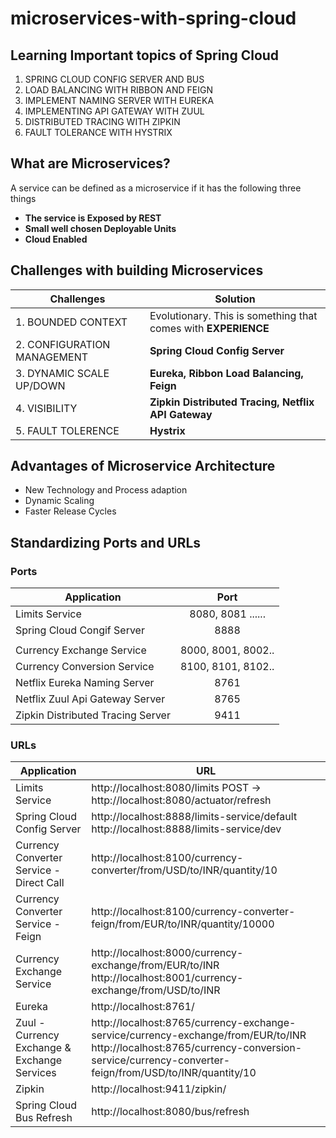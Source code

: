 # microservices-with-spring-cloud
## Learning Important topics of Spring Cloud

1.  SPRING CLOUD CONFIG SERVER AND BUS
2.  LOAD BALANCING WITH RIBBON AND FEIGN
3.  IMPLEMENT NAMING SERVER WITH EUREKA
4.  IMPLEMENTING API GATEWAY WITH ZUUL
5.  DISTRIBUTED TRACING WITH ZIPKIN
6.  FAULT TOLERANCE WITH HYSTRIX

## What are Microservices?
A service can be defined as a microservice if it has the following three things
* __The service is Exposed by REST__
* __Small well chosen Deployable Units__
* __Cloud Enabled__

## Challenges with building Microservices
| Challenges                        |   Solution                                                     |
| --------------------------------- |--------------------------------------------------------------  |
| 1.  BOUNDED CONTEXT               | Evolutionary. This is something that comes with __EXPERIENCE__ |
| 2.  CONFIGURATION MANAGEMENT      | __Spring Cloud Config Server__                                 |
| 3.  DYNAMIC SCALE UP/DOWN         | __Eureka, Ribbon Load Balancing, Feign__                       |
| 4.  VISIBILITY                    | __Zipkin Distributed Tracing, Netflix API Gateway__            |  
| 5.  FAULT TOLERENCE               | __Hystrix__                                                    |

## Advantages of Microservice Architecture
* New Technology and Process adaption
* Dynamic Scaling
* Faster Release Cycles

## Standardizing Ports and URLs
### Ports
| Application                      | Port               |       
| --------------------------------- | :----------------: |
| Limits Service                    | 8080, 8081 ......  |
| Spring Cloud Congif Server        | 8888               |
|                                   |                    |
| Currency Exchange Service         | 8000, 8001, 8002.. |
| Currency Conversion Service       | 8100, 8101, 8102.. |
| Netflix Eureka Naming Server      | 8761               |
| Netflix Zuul Api Gateway Server   | 8765               |
| Zipkin Distributed Tracing Server | 9411               | 

### URLs
| Application                      | URL                |       
| --------------------------------- | ---------------- |
| Limits Service                    | http://localhost:8080/limits POST -> http://localhost:8080/actuator/refresh  |
| Spring Cloud Config Server        | http://localhost:8888/limits-service/default http://localhost:8888/limits-service/dev               |
| Currency Converter Service - Direct Call        | http://localhost:8100/currency-converter/from/USD/to/INR/quantity/10 |
| Currency Converter Service - Feign       | http://localhost:8100/currency-converter-feign/from/EUR/to/INR/quantity/10000 |
| Currency Exchange Service    | http://localhost:8000/currency-exchange/from/EUR/to/INR http://localhost:8001/currency-exchange/from/USD/to/INR              |
| Eureka  | http://localhost:8761/            |
| Zuul - Currency Exchange & Exchange Services | http://localhost:8765/currency-exchange-service/currency-exchange/from/EUR/to/INR http://localhost:8765/currency-conversion-service/currency-converter-feign/from/USD/to/INR/quantity/10              | 
|Zipkin|  	http://localhost:9411/zipkin/ |
|Spring Cloud Bus Refresh | http://localhost:8080/bus/refresh |
